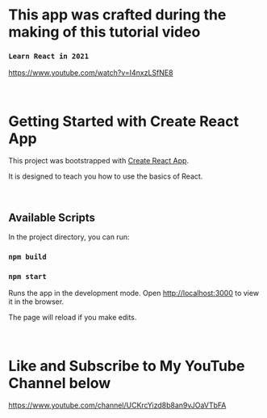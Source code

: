 # This app was crafted during the making of this tutorial video  

### `Learn React in 2021`
https://www.youtube.com/watch?v=I4nxzLSfNE8

<br />

# Getting Started with Create React App

This project was bootstrapped with [Create React App](https://github.com/facebook/create-react-app).

It is designed to teach you how to use the basics of React.

<br />

## Available Scripts

In the project directory, you can run:

### `npm build`

### `npm start`

Runs the app in the development mode.
Open [http://localhost:3000](http://localhost:3000) to view it in the browser.

The page will reload if you make edits.

<br />

# Like and Subscribe to My YouTube Channel below

https://www.youtube.com/channel/UCKrcYizd8b8an9vJOaVTbFA

